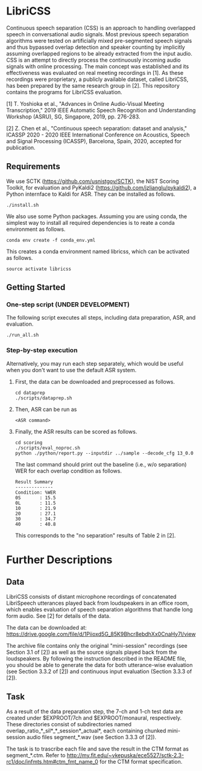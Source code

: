 # LibriCSS
Continuous speech separation (CSS) is an approach to handling overlapped speech in conversational audio signals. Most previous speech separation algorithms were tested on artificially mixed pre-segmented speech signals and thus bypassed overlap detection and speaker counting by implicitly assuming overlapped regions to be already extracted from the input audio. CSS is an attempt to directly process the continuously incoming audio signals with online processing. The main concept was established and its effectiveness was evaluated on real meeting recordings in [1]. As these recordings were proprietary, a publicly available dataset, called LibriCSS, has been prepared by the same research group in [2]. This repository contains the programs for LibriCSS evaluation. 

[1] T. Yoshioka et al., "Advances in Online Audio-Visual Meeting Transcription," 2019 IEEE Automatic Speech Recognition and Understanding Workshop (ASRU), SG, Singapore, 2019, pp. 276-283. 

[2] Z. Chen et al., "Continuous speech separation: dataset and analysis," ICASSP 2020 - 2020 IEEE International Conference on Acoustics, Speech and Signal Processing (ICASSP), Barcelona, Spain, 2020, accepted for publication.

## Requirements

We use SCTK (https://github.com/usnistgov/SCTK), the NIST Scoring Toolkit, for evaluation and PyKaldi2 (https://github.com/jzlianglu/pykaldi2), a Python internface to Kaldi for ASR. They can be installed as follows. 
```
./install.sh
```

We also use some Python packages. Assuming you are using conda, the simplest way to install all required dependencies is to reate a conda environment as follows. 
```
conda env create -f conda_env.yml
```
This creates a conda environment named libricss, which can be activated as follows. 
```
source activate libricss
```

## Getting Started

### One-step script (UNDER DEVELOPMENT)
The following script executes all steps, including data preparation, ASR, and evaluation. 
```
./run_all.sh
```

### Step-by-step execution
Alternatively, you may run each step separately, which would be useful when you don't want to use the default ASR system. 
1. First, the data can be downloaded and preprocessed as follows. 
    ```
    cd dataprep
    ./scripts/dataprep.sh
    ```
2. Then, ASR can be run as 
    ```
    <ASR command>
    ```
3. Finally, the ASR results can be scored as follows. 
    ```
    cd scoring
    ./scripts/eval_noproc.sh
    python ./python/report.py --inputdir ../sample --decode_cfg 13_0.0
    ```  
    The last command should print out the baseline (i.e., w/o separation) WER for each overlap condition as follows. 
    ```  
    Result Summary
    --------------
    Condition: %WER
    0S       : 15.5
    0L       : 11.5
    10       : 21.9
    20       : 27.1
    30       : 34.7
    40       : 40.8
    ```  
    This corresponds to the "no separation" results of Table 2 in [2]. 



# Further Descriptions

## Data
LibriCSS consists of distant microphone recordings of concatenated LibriSpeech utterances played back from loudspeakers in an office room, which enables evaluation of speech separation algorithms that handle long form audio. See [2] for details of the data. 

The data can be downloaded at: 
https://drive.google.com/file/d/1Piioxd5G_85K9Bhcr8ebdhXx0CnaHy7l/view

The archive file contains only the original "mini-session" recordings (see Section 3.1 of [2]) as well as the source signals played back from the loudspeakers. By following the instruction described in the README file, you should be able to generate the data for both utterance-wise evaluation (see Section 3.3.2 of [2]) and continuous input evaluation (Section 3.3.3 of [2]). 


## Task
As a result of the data preparation step,  the 7-ch and 1-ch test data are created under $EXPROOT/7ch and $EXPROOT/monaural, respectively. 
These directories consist of subdirectories named overlap_ratio\_\*\_sil\*\_\*\_session\*\_actual\*, each containing chunked mini-session 
audio files segment\_\*.wav (see Section 3.3.3 of [2]). 

The task is to trascribe each file and save the result in the CTM format as segment\_\*.ctm. Refer to http://my.fit.edu/~vkepuska/ece5527/sctk-2.3-rc1/doc/infmts.htm#ctm_fmt_name_0 for the CTM format specification.  




